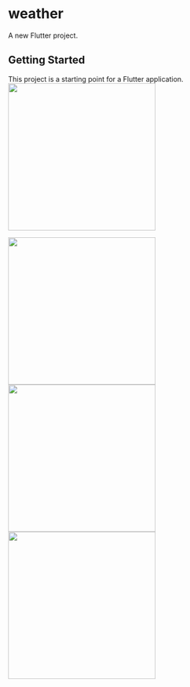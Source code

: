 # weather

A new Flutter project.

## Getting Started

This project is a starting point for a Flutter application.
<img src ="https://github.com/user-attachments/assets/32f70ebf-b162-4d52-bcaa-5c788086d6eb" width ="300">

<img src ="https://github.com/user-attachments/assets/20801b3c-3bea-4897-bcd8-02eb6f67de33" width ="300">

<img src ="https://github.com/user-attachments/assets/6c47ec17-4f6b-4036-9947-0a842a9d97d2" width ="300">

<img src ="https://github.com/user-attachments/assets/d1c712b6-87f6-4d14-b6f1-c0ccdc738586" width ="300">

